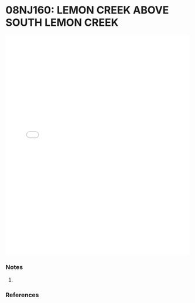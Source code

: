 # 08NJ160: LEMON CREEK ABOVE SOUTH LEMON CREEK

<iframe src="/distribution_estimation/_static/stations/08NJ160_fdc.html" width="100%" height="600" frameborder="0"></iframe>

### Notes
1. 

### References


